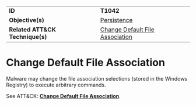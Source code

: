 |||
|---------|------------------------|
|**ID**|**T1042**|
|**Objective(s)**| [Persistence](https://github.com/MAECProject/malware-behaviors/tree/master/persistence)|
|**Related ATT&CK Technique(s)**|[Change Default File Association](https://attack.mitre.org/techniques/T1042)|


Change Default File Association
===============================
Malware may change the file association selections (stored in the Windows Registry) to execute arbitrary commands. 

See ATT&CK: [**Change Default File Association**](https://attack.mitre.org/techniques/T1042).